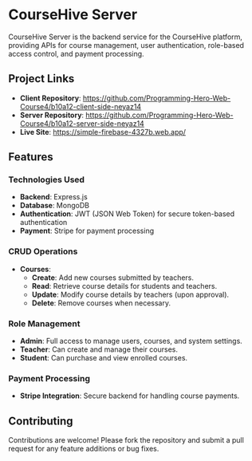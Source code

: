 # CourseHive Server

CourseHive Server is the backend service for the CourseHive platform, providing APIs for course management, user authentication, role-based access control, and payment processing.


## Project Links
- **Client Repository**:  https://github.com/Programming-Hero-Web-Course4/b10a12-client-side-neyaz14
- **Server Repository**: https://github.com/Programming-Hero-Web-Course4/b10a12-server-side-neyaz14
- **Live Site**: https://simple-firebase-4327b.web.app/


## Features



### Technologies Used
- **Backend**: Express.js
- **Database**: MongoDB
- **Authentication**: JWT (JSON Web Token) for secure token-based authentication
- **Payment**: Stripe for payment processing

### CRUD Operations
- **Courses**:
  - **Create**: Add new courses submitted by teachers.
  - **Read**: Retrieve course details for students and teachers.
  - **Update**: Modify course details by teachers (upon approval).
  - **Delete**: Remove courses when necessary.

### Role Management
- **Admin**: Full access to manage users, courses, and system settings.
- **Teacher**: Can create and manage their courses.
- **Student**: Can purchase and view enrolled courses.

### Payment Processing
- **Stripe Integration**: Secure backend for handling course payments.



## Contributing
Contributions are welcome! Please fork the repository and submit a pull request for any feature additions or bug fixes.



